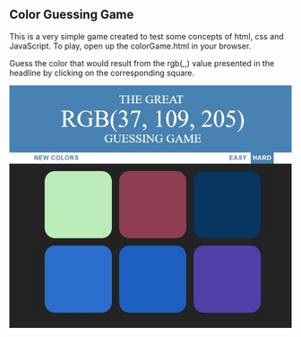 ## Color Guessing Game

This is a very simple game created to test some concepts of html, css and JavaScript.
To play, open up the colorGame.html in your browser.

Guess the color that would result from the rgb(,,) value presented in the headline by clicking on the corresponding square.

![alt text](https://github.com/Hopfensaft/color_guessing_game/blob/master/gameScreenshot.JPG "Game Screenshot")
